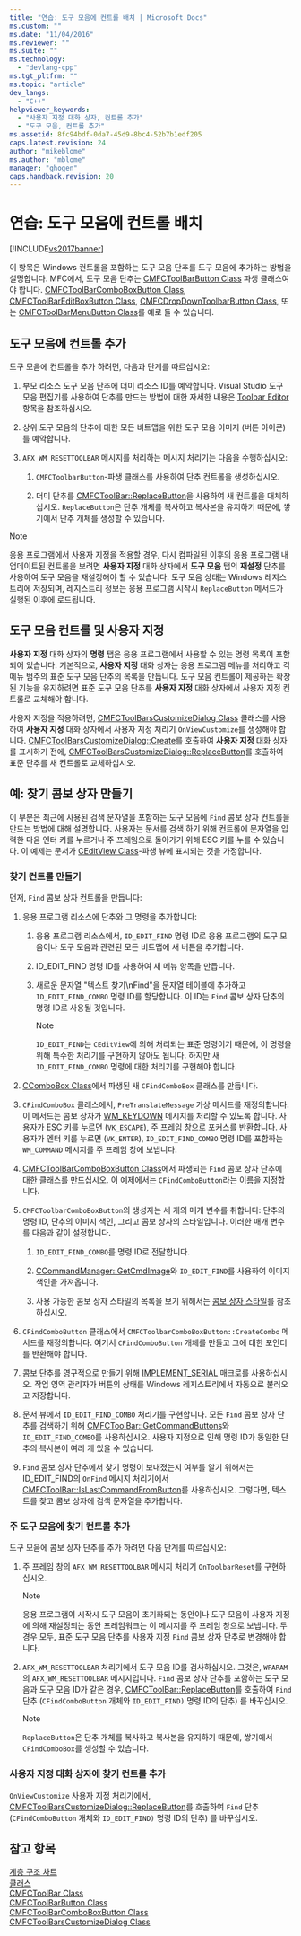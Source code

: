 ```yaml
---
title: "연습: 도구 모음에 컨트롤 배치 | Microsoft Docs"
ms.custom: ""
ms.date: "11/04/2016"
ms.reviewer: ""
ms.suite: ""
ms.technology: 
  - "devlang-cpp"
ms.tgt_pltfrm: ""
ms.topic: "article"
dev_langs: 
  - "C++"
helpviewer_keywords: 
  - "사용자 지정 대화 상자, 컨트롤 추가"
  - "도구 모음, 컨트롤 추가"
ms.assetid: 8fc94bdf-0da7-45d9-8bc4-52b7b1edf205
caps.latest.revision: 24
author: "mikeblome"
ms.author: "mblome"
manager: "ghogen"
caps.handback.revision: 20
---
```

# 연습: 도구 모음에 컨트롤 배치
[!INCLUDE[vs2017banner](../assembler/inline/includes/vs2017banner.md)]

이 항목은 Windows 컨트롤을 포함하는 도구 모음 단추를 도구 모음에 추가하는 방법을 설명합니다.  MFC에서, 도구 모음 단추는 [CMFCToolBarButton Class](../mfc/reference/cmfctoolbarbutton-class.md) 파생 클래스여야 합니다. [CMFCToolBarComboBoxButton Class](../mfc/reference/cmfctoolbarcomboboxbutton-class.md), [CMFCToolBarEditBoxButton Class](../mfc/reference/cmfctoolbareditboxbutton-class.md), [CMFCDropDownToolbarButton Class](../mfc/reference/cmfcdropdowntoolbarbutton-class.md), 또는 [CMFCToolBarMenuButton Class](../mfc/reference/cmfctoolbarmenubutton-class.md)를 예로 들 수 있습니다.  
  
## 도구 모음에 컨트롤 추가  
 도구 모음에 컨트롤을 추가 하려면, 다음과 단계를 따르십시오:  
  
1.  부모 리소스 도구 모음 단추에 더미 리소스 ID를 예약합니다.  Visual Studio 도구 모음 편집기를 사용하여 단추를 만드는 방법에 대한 자세한 내용은 [Toolbar Editor](../mfc/toolbar-editor.md) 항목을 참조하십시오.  
  
2.  상위 도구 모음의 단추에 대한 모든 비트맵을 위한 도구 모음 이미지 \(버튼 아이콘\)를 예약합니다.  
  
3.  `AFX_WM_RESETTOOLBAR` 메시지를 처리하는 메시지 처리기는 다음을 수행하십시오:  
  
    1.  `CMFCToolbarButton`\-파생 클래스를 사용하여 단추 컨트롤을 생성하십시오.  
  
    2.  더미 단추를 [CMFCToolBar::ReplaceButton](../Topic/CMFCToolBar::ReplaceButton.md)을 사용하여 새 컨트롤을 대체하십시오.  `ReplaceButton`은 단추 개체를 복사하고 복사본을 유지하기 때문에, 쌓기에서 단추 개체를 생성할 수 있습니다.  
  
> [!NOTE]
>  응용 프로그램에서 사용자 지정을 적용할 경우, 다시 컴파일된 이후의 응용 프로그램 내 업데이트된 컨트롤을 보려면 **사용자 지정** 대화 상자에서 **도구 모음** 탭의 **재설정** 단추를 사용하여 도구 모음을 재설정해야 할 수 있습니다.  도구 모음 상태는 Windows 레지스트리에 저장되며, 레지스트리 정보는 응용 프로그램 시작시 `ReplaceButton` 메서드가 실행된 이후에 로드됩니다.  
  
## 도구 모음 컨트롤 및 사용자 지정  
 **사용자 지정** 대화 상자의 **명령** 탭은 응용 프로그램에서 사용할 수 있는 명령 목록이 포함되어 있습니다.  기본적으로, **사용자 지정** 대화 상자는 응용 프로그램 메뉴를 처리하고 각 메뉴 범주의 표준 도구 모음 단추의 목록을 만듭니다.  도구 모음 컨트롤이 제공하는 확장된 기능을 유지하려면 표준 도구 모음 단추를 **사용자 지정** 대화 상자에서 사용자 지정 컨트롤로 교체해야 합니다.  
  
 사용자 지정을 적용하려면, [CMFCToolBarsCustomizeDialog Class](../mfc/reference/cmfctoolbarscustomizedialog-class.md) 클래스를 사용하여 **사용자 지정** 대화 상자에서 사용자 지정 처리기 `OnViewCustomize`를 생성해야 합니다.  [CMFCToolBarsCustomizeDialog::Create](../Topic/CMFCToolBarsCustomizeDialog::Create.md)를 호출하여 **사용자 지정** 대화 상자를 표시하기 전에, [CMFCToolBarsCustomizeDialog::ReplaceButton](../Topic/CMFCToolBarsCustomizeDialog::ReplaceButton.md)를 호출하여 표준 단추를 새 컨트롤로 교체하십시오.  
  
## 예: 찾기 콤보 상자 만들기  
 이 부분은 최근에 사용된 검색 문자열을 포함하는 도구 모음에 `Find` 콤보 상자 컨트롤을 만드는 방법에 대해 설명합니다.  사용자는 문서를 검색 하기 위해 컨트롤에 문자열을 입력한 다음 엔터 키를 누르거나 주 프레임으로 돌아가기 위해 ESC 키를 누를 수 있습니다.  이 예제는 문서가 [CEditView Class](../mfc/reference/ceditview-class.md)\-파생 뷰에 표시되는 것을 가정합니다.  
  
### 찾기 컨트롤 만들기  
 먼저, `Find` 콤보 상자 컨트롤을 만듭니다:  
  
1.  응용 프로그램 리소스에 단추와 그 명령을 추가합니다:  
  
    1.  응용 프로그램 리소스에서, `ID_EDIT_FIND` 명령 ID로 응용 프로그램의 도구 모음이나 도구 모음과 관련된 모든 비트맵에 새 버튼을 추가합니다.  
  
    2.  ID\_EDIT\_FIND 명령 ID를 사용하여 새 메뉴 항목을 만듭니다.  
  
    3.  새로운 문자열 "텍스트 찾기\\nFind"을 문자열 테이블에 추가하고 `ID_EDIT_FIND_COMBO` 명령 ID를 할당합니다.  이 ID는 `Find` 콤보 상자 단추의 명령 ID로 사용될 것입니다.  
  
        > [!NOTE]
        >  `ID_EDIT_FIND`는 `CEditView`에 의해 처리되는 표준 명령이기 때문에, 이 명령을 위해 특수한 처리기를 구현하지 않아도 됩니다.  하지만 새 `ID_EDIT_FIND_COMBO` 명령에 대한 처리기를 구현해야 합니다.  
  
2.  [CComboBox Class](../mfc/reference/ccombobox-class.md)에서 파생된 새 `CFindComboBox` 클래스를 만듭니다.  
  
3.  `CFindComboBox` 클레스에서, `PreTranslateMessage` 가상 메서드를 재정의합니다.  이 메서드는 콤보 상자가 [WM\_KEYDOWN](http://msdn.microsoft.com/library/windows/desktop/ms646280) 메시지를 처리할 수 있도록 합니다.  사용자가 ESC 키를 누르면 \(`VK_ESCAPE`\), 주 프레임 창으로 포커스를 반환합니다.  사용자가 엔터 키를 누르면 \(`VK_ENTER`\), `ID_EDIT_FIND_COMBO` 명령 ID를 포함하는 `WM_COMMAND` 메시지를 주 프레임 창에 보냅니다.  
  
4.  [CMFCToolBarComboBoxButton Class](../mfc/reference/cmfctoolbarcomboboxbutton-class.md)에서 파생되는 `Find` 콤보 상자 단추에 대한 클래스를 만드십시오.  이 예제에서는 `CFindComboButton`라는 이름을 지정합니다.  
  
5.  `CMFCToolbarComboBoxButton`의 생성자는 세 개의 매개 변수를 취합니다: 단추의 명령 ID, 단추의 이미지 색인, 그리고 콤보 상자의 스타일입니다.  이러한 매개 변수를 다음과 같이 설정합니다.  
  
    1.  `ID_EDIT_FIND_COMBO`를 명령 ID로 전달합니다.  
  
    2.  [CCommandManager::GetCmdImage](http://msdn.microsoft.com/ko-kr/4094d08e-de74-4398-a483-76d27a742dca)와 `ID_EDIT_FIND`를 사용하여 이미지 색인을 가져옵니다.  
  
    3.  사용 가능한 콤보 상자 스타일의 목록을 보기 위해서는 [콤보 상자 스타일](../mfc/reference/combo-box-styles.md)를 참조하십시오.  
  
6.  `CFindComboButton` 클래스에서 `CMFCToolbarComboBoxButton::CreateCombo` 메서드를 재정의합니다.  여기서 `CFindComboButton` 개체를 만들고 그에 대한 포인터를 반환해야 합니다.  
  
7.  콤보 단추를 영구적으로 만들기 위해 [IMPLEMENT\_SERIAL](../Topic/IMPLEMENT_SERIAL.md) 매크로를 사용하십시오.  작업 영역 관리자가 버튼의 상태를 Windows 레지스트리에서 자동으로 불러오고 저장합니다.  
  
8.  문서 뷰에서 `ID_EDIT_FIND_COMBO` 처리기를 구현합니다.  모든 `Find` 콤보 상자 단추를 검색하기 위해 [CMFCToolBar::GetCommandButtons](../Topic/CMFCToolBar::GetCommandButtons.md)와 `ID_EDIT_FIND_COMBO`를 사용하십시오.  사용자 지정으로 인해 명령 ID가 동일한 단추의 복사본이 여러 개 있을 수 있습니다.  
  
9. `Find` 콤보 상자 단추에서 찾기 명령이 보내졌는지 여부를 알기 위해서는 ID\_EDIT\_FIND의 `OnFind` 메시지 처리기에서 [CMFCToolBar::IsLastCommandFromButton](../Topic/CMFCToolBar::IsLastCommandFromButton.md)를 사용하십시오.  그렇다면, 텍스트를 찾고 콤보 상자에 검색 문자열을 추가합니다.  
  
### 주 도구 모음에 찾기 컨트롤 추가  
 도구 모음에 콤보 상자 단추를 추가 하려면 다음 단계를 따르십시오:  
  
1.  주 프레임 창의 `AFX_WM_RESETTOOLBAR` 메시지 처리기 `OnToolbarReset`를 구현하십시오.  
  
    > [!NOTE]
    >  응용 프로그램이 시작시 도구 모음이 초기화되는 동안이나 도구 모음이 사용자 지정에 의해 재설정되는 동안 프레임워크는 이 메시지를 주 프레임 창으로 보냅니다.  두 경우 모두, 표준 도구 모음 단추를 사용자 지정 `Find` 콤보 상자 단추로 변경해야 합니다.  
  
2.  `AFX_WM_RESETTOOLBAR` 처리기에서 도구 모음 ID를 검사하십시오. 그것은, `WPARAM`의 `AFX_WM_RESETTOOLBAR` 메시지입니다.  `Find` 콤보 상자 단추를 포함하는 도구 모음과 도구 모음 ID가 같은 경우, [CMFCToolBar::ReplaceButton](../Topic/CMFCToolBar::ReplaceButton.md)를 호출하여 `Find` 단추 \(`CFindComboButton` 개체와 `ID_EDIT_FIND)` 명령 ID의 단추\) 를 바꾸십시오.  
  
    > [!NOTE]
    >  `ReplaceButton`은 단추 개체를 복사하고 복사본을 유지하기 때문에, 쌓기에서 `CFindComboBox`를 생성할 수 있습니다.  
  
### 사용자 지정 대화 상자에 찾기 컨트롤 추가  
 `OnViewCustomize` 사용자 지정 처리기에서, [CMFCToolBarsCustomizeDialog::ReplaceButton](../Topic/CMFCToolBarsCustomizeDialog::ReplaceButton.md)를 호출하여 `Find` 단추 \(`CFindComboButton` 개체와 `ID_EDIT_FIND)` 명령 ID의 단추\) 를 바꾸십시오.  
  
## 참고 항목  
 [계층 구조 차트](../mfc/hierarchy-chart.md)   
 [클래스](../mfc/reference/mfc-classes.md)   
 [CMFCToolBar Class](../mfc/reference/cmfctoolbar-class.md)   
 [CMFCToolBarButton Class](../mfc/reference/cmfctoolbarbutton-class.md)   
 [CMFCToolBarComboBoxButton Class](../mfc/reference/cmfctoolbarcomboboxbutton-class.md)   
 [CMFCToolBarsCustomizeDialog Class](../mfc/reference/cmfctoolbarscustomizedialog-class.md)